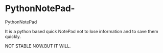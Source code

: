 # PythonNotePad-
PythonNotePad

It is a python based quick NotePad not to lose information and to save them quickly.

NOT STABLE NOW.BUT IT WILL.
